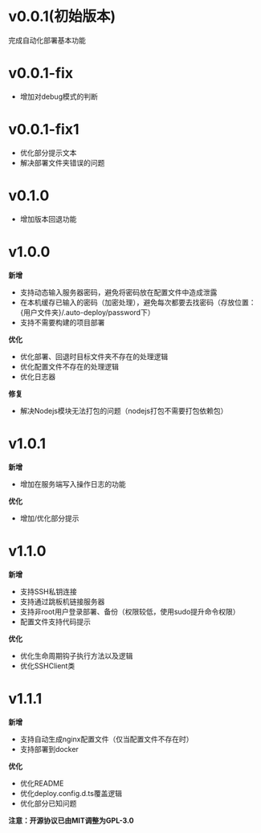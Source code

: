 # v0.0.1(初始版本)
完成自动化部署基本功能

# v0.0.1-fix
- 增加对debug模式的判断

# v0.0.1-fix1
- 优化部分提示文本
- 解决部署文件夹错误的问题

# v0.1.0
- 增加版本回退功能


# v1.0.0

**新增**
- 支持动态输入服务器密码，避免将密码放在配置文件中造成泄露 
- 在本机缓存已输入的密码（加密处理），避免每次都要去找密码（存放位置：{用户文件夹}/.auto-deploy/password下）
- 支持不需要构建的项目部署
  
**优化**
- 优化部署、回退时目标文件夹不存在的处理逻辑
- 优化配置文件不存在的处理逻辑
- 优化日志器

**修复**
- 解决Nodejs模块无法打包的问题（nodejs打包不需要打包依赖包）

# v1.0.1

**新增**
- 增加在服务端写入操作日志的功能

**优化**
- 增加/优化部分提示

# v1.1.0
**新增**
- 支持SSH私钥连接
- 支持通过跳板机链接服务器
- 支持非root用户登录部署、备份（权限较低，使用sudo提升命令权限）
- 配置文件支持代码提示

**优化**
- 优化生命周期钩子执行方法以及逻辑
- 优化SSHClient类

# v1.1.1
**新增**
- 支持自动生成nginx配置文件（仅当配置文件不存在时）
- 支持部署到docker

**优化**
- 优化README
- 优化deploy.config.d.ts覆盖逻辑
- 优化部分已知问题

**注意：开源协议已由MIT调整为GPL-3.0**